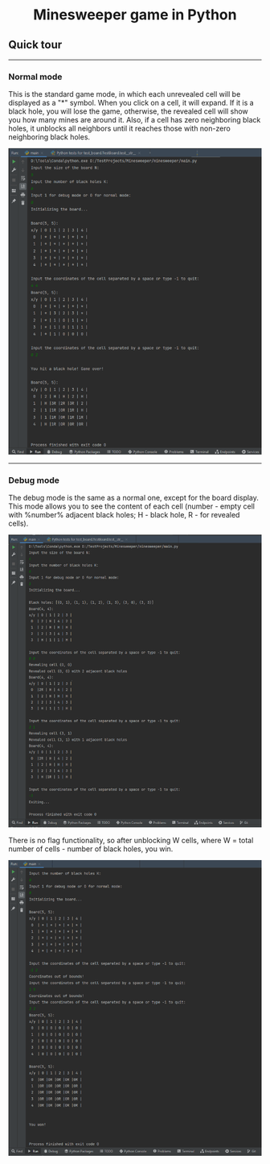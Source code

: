 <h1 align="center">
    Minesweeper game in Python
</h1>

<h2>Quick tour</h2>
<hr>
<h3>Normal mode</h3>
<p>This is the standard game mode, in which each unrevealed cell will be displayed as a "*" symbol. When you click on a cell, it will expand. If it is a black hole, you will lose the game, otherwise, the revealed cell will show you how many mines are around it. Also, if a cell has zero neighboring black holes, it unblocks all neighbors until it reaches those with non-zero neighboring black holes.</p>
<img src="https://github.com/niksyromyatnikov/Minesweeper/blob/master/docs/img/1.png?raw=true" alt="Normal mode">
<hr>
<h3>Debug mode</h3>
<p>The debug mode is the same as a normal one, except for the board display. This mode allows you to see the content of each cell (number - empty cell with %number% adjacent black holes; H - black hole, R - for revealed cells). </p>
<img src="https://github.com/niksyromyatnikov/Minesweeper/blob/master/docs/img/2.png?raw=true" alt="Debug mode">
<p>There is no flag functionality, so after unblocking W cells, where W =  total number of cells - number of black holes, you win.</p>
<img src="https://github.com/niksyromyatnikov/Minesweeper/blob/master/docs/img/3.png?raw=true" alt="Debug mode #2">